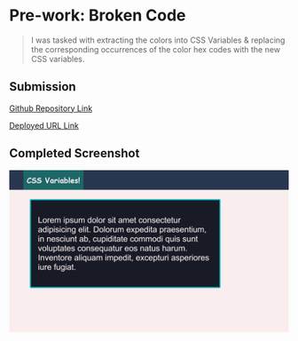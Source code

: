 # Pre-work: Broken Code

> I was tasked with extracting the colors into CSS Variables & replacing the corresponding occurrences of the color hex codes with the new CSS variables.

## Submission

[Github Repository Link](https://github.com/Seifenan/p3-practice-cssVariables) 

[Deployed URL Link](https://seifenan.github.io/p3-practice-cssVariables/) 

## Completed Screenshot

<img src="assets\images\Screenshot.png">